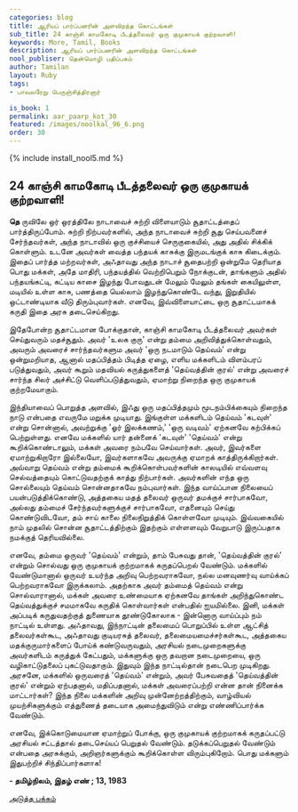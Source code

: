 ```yaml
---
categories: blog
title: ஆரியப் பார்ப்பனரின் அளவிறந்த கொட்டங்கள்
sub_title: 24 ﻿காஞ்சி காமகோடி பீடத்தலைவர் ஒரு குமுகாயக் குற்றவாளி!
keywords: More, Tamil, Books
description: ஆரியப் பார்ப்பனரின் அளவிறந்த கொட்டங்கள்
nool_publiser: தென்மொழி பதிப்பகம்
author: Tamilan
layout: Ruby
tags: 
- பாவலரேறு பெருஞ்சித்திரனார் 

is_book: 1
permalink: aar_paarp_kot_30
featured: /images/noolkal_96_6.png
order: 30
---
```

{% include install_nool5.md %}

## 24 ﻿காஞ்சி காமகோடி பீடத்தலைவர் ஒரு குமுகாயக் குற்றவாளி!

**தெ** ருவிலே ஒர் ஒரத்திலே நாடாவைச் சுற்றி விளையாடும் சூதாட்டத்தைப் பார்த்திருப்போம். சுற்றி நிற்பவர்களில், அந்த நாடாவைச் சுற்றி சூது செய்பவனைச் சேர்ந்தவர்கள், அந்த நாடாவில் ஒரு குச்சியைச் செருகுகையில், அது அதில் சிக்கிக் கொள்ளும். உடனே அவர்கள் வைத்த பந்தயக் காசுக்கு இருமடங்குக் காசு கிடைக்கும். இதைப் பார்த்த மற்றவர்கள், அஃதாவது அந்த நாடாச் சூதைபற்றி ஒன்றுமே தெரியாத பொது மக்கள், அதே மாதிரி, பந்தயத்தில் வெற்றிபெறும் நோக்குடன், தாங்களும் அதில் பந்தயங்கட்டி, கட்டிய காசை இழந்து போவதுடன் மேலும் மேலும் தங்கள் கையிலுள்ள, மடியில் உள்ள காசு, பணத்தை யெல்லாம் இழந்துகொண்டே வந்து, இறுதியில் ஒட்டாண்டியாக வீடு திரும்புவார்கள். எனவே, இவ்விளையாட்டை ஒரு சூதாட்டமாகக் கருதி இதை அரசு தடைசெய்கிறது.

இதேபோன்ற சூதாட்டமான போக்குதான், காஞ்சி காமகோடி பீடத்தலைவர் அவர்கள் செய்துவரும் மதச்சூதும். அவர் 'உலக குரு' என்று தம்மை அறிவித்துக்கொள்வதும், அவரும் அவரைச் சார்ந்தவர்களும அவர் 'ஒரு நடமாடும் தெய்வம்' என்று ஒன்றுமறியாத, ஆனால் மதப்பித்தம் பிடித்த ஏழை, எளிய மக்களிடம் விளம்பரப் படுத்துவதும், அவர் கூறும் மதவியல் கருத்துகளைத் 'தெய்வத்தின் குரல்' என்று அவரைச் சார்ந்த சிலர் அச்சிட்டு வெளிப்படுத்துவதும், ஏமாற்று நிறைந்த ஒரு குமுகாயக் குற்றமேயாகும்.

இந்தியாவைப் பொறுத்த அளவில், இஃது ஒரு மதப்பித்தமும் மூடநம்பிக்கையும் நிறைந்த நாடு என்பதை எவருமே மறுக்க முடியாது. இங்குள்ள மக்களிடம் தெய்வம் 'கடவுள்' என்று சொன்னால், அவற்றுக்கு 'ஓர் இலக்கணம்,' 'ஒரு வடிவம்' ஏற்கனவே கற்பிக்கப் பெற்றுள்ளது. எனவே மக்களில் யார் தன்னைக் 'கடவுள்' 'தெய்வம்' என்று கூறிக்கொண்டாலும், மக்கள் அவரை நம்பவே செய்வார்கள். அவர், இவர்களை ஏமாற்றுகிறாரோ இல்லையோ, இவர்களாகவே அவருக்கு ஏமாறக் காத்திருக்கிறார்கள். அவ்வாறு தெய்வம் என்று தம்மைக் கூறிக்கொள்பவர்களின் காலடியில் எவ்வளவு செல்வத்தையும் கொட்டுவதற்குக் காத்து நிற்பார்கள். அவர்களின் எந்த ஒரு சொல்லையும் தெய்வம் சொன்னதாகவே நம்புவார்கள். இந்த வாய்ப்பான நிலையைப் பயன்படுத்திக்கொண்டு, அத்தகைய மதத் தலைவர் ஒருவர் தமக்குச் சார்பாகவோ, அல்லது தம்மைச் சேர்ந்தவர்களுக்குச் சார்பாகவோ, எதனையும் செய்து கொண்டுவிடவோ, தம் சாய் காலை நிலைநிறுத்திக் கொள்ளவோ முடியும். இவ்வகையில் நாம் முதலில் சொன்ன சூதாட்டத்திற்கும் இதற்கும் எள்ளளவும் வேறுபாடு இருப்பதாக நமக்குத் தெரியவில்லை.

எனவே, தம்மை ஒருவர் 'தெய்வம்' என்றும், தாம் பேசுவது தான், 'தெய்வத்தின் குரல்' என்றும் சொல்வது ஒரு குமுகாயக் குற்றமாகக் கருதப்பெறல் வேண்டும். மக்களில் வேண்டுமானால் ஒருவர் உயர்ந்த அறிவு பெற்றவராகவோ, நல்ல மனவுணர்வு வாய்க்கப் பெற்றவராகவோ இருக்கலாம். அதற்காக அவர் தம்மைத் தெய்வம் என்று சொல்வாரானால், மக்கள் அவரை உண்மையாக ஏற்கனவே தாங்கள் அறிந்துகொண்ட தெய்வத்துக்குச் சமமாகவே கருதிக் கொள்வார்கள் என்பதில் ஐயமில்லை. இனி, மக்கள் அப்படிக் கருதுவதற்குத் துணையாக தூண்டுகோலாக - இன்னொரு வாய்ப்பும் நம் நாட்டில் உள்ளது. அஃதாவது, இந்நாட்டின் தலைமைப் பொறுப்பில் உள்ள ஆட்சித் தலைவர்கள்கூட, அஃதாவது குடியரசுத் தலைவர், தலைமையமைச்சர்கள்கூட, அத்தகைய மதக்குருமார்களைப் போய்க் கண்டுவருவதும், அரசியல் நடைமுறைகளுக்கு அவர்களிடம் கருத்துக் கேட்பதும், மக்களுக்கு ஒரு தவறான நடைமுறையை, ஒரு வழிகாட்டுதலைப் புகட்டுவதாகும். இதுவும் இந்த நாட்டில்தான் நடைபெற முடிகிறது. அரசனே, மக்களில் ஒருவரைத் 'தெய்வம்' என்றும், அவர் பேசுவதைத் 'தெய்வத்தின் குரல்' என்றும் ஏற்பதனால், மதிப்பதனால், மக்கள் அவரைப்பற்றி என்ன தான் நினைக்க மாட்டார்கள்? இந்த நிலை மக்களின் அறிவு முன்னேற்றத்திற்கும், வாழ்வியல் முயற்சிகளுக்கும் எத்துணைத் தடையாக அமைந்துவிடும் என்று எண்ணிப்பார்க்க வேண்டும்.

எனவே, இக்கொடுமையான ஏமாற்றுப் போக்கு, ஒரு குமுகாயக் குற்றமாகக் கருதப்பட்டு அரசியல் சட்டத்தால் தடைசெய்யப் பெறுதல் வேண்டும். தடுக்கப்பெறுதல் வேண்டும் என்பதை அரசுக்கும், அறிஞர்களுக்கும் கூறிக்கொள்ள விரும்புகிறோம். பொது மக்களும் இதுபற்றிச் சிந்திப்பார்களாக!

**\- தமிழ்நிலம், இதழ் எண் ; 13, 1983**

[அடுத்த பக்கம்](aar_paarp_kot_31)